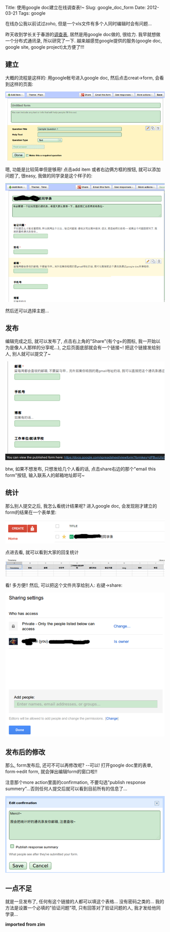Title: 使用google doc建立在线调查表!~
Slug: google_doc_form
Date: 2012-03-21
Tags: google

在线办公我以前试过zoho, 但是一个xls文件有多个人同时编辑时会有问题...

昨天收到学长关于春游的[调查表](https://docs.google.com/spreadsheet/viewform?formkey=dDhzYnRNVHFReXRoanlpZWRyYjM4Y2c6MQ), 居然是用google doc做的, 很给力. 我早就想做一个分布式通讯录, 所以研究了一下. 越来越感觉google提供的服务(google doc, google site, google project)太方便了!!!

建立
--
大概的流程是这样的:
用google帐号进入google doc, 然后点击creat->form, 会看到这样的页面:

![](_images/./google_doc_form/pasted_image.png)

嗯, 功能是比较简单但是够用!
点击add item 或者右边俩方框的按钮, 就可以添加问题了, 很easy, 我做的同学录是这个样子的:

![](_images/./google_doc_form/pasted_image001.png)

然后还可以选择主题...

发布
--
编辑完成之后, 就可以发布了, 点击右上角的"Share"(有个g+的图标, 我一开始以为是像人人那样的分享呢...), 之后页面底部就会有一个链接~! 把这个链接发给别人, 别人就可以提交了~

![](_images/./google_doc_form/pasted_image002.png)

btw, 如果不想发布, 只想发给几个人看的话, 点击share右边的那个"email this form"按钮, 输入联系人的邮箱地址即可~

统计
--
那么别人提交之后, 我怎么看统计结果呢? 进入google doc, 会发现刚才建立的form的结果在一个表单里:

![](_images/./google_doc_form/pasted_image003.png)

点进去看, 就可以看到大家的回复统计

![](_images/./google_doc_form/pasted_image004.png)

看! 多方便!!
然后, 可以把这个文件共享给别人: 右键->share:

![](_images/./google_doc_form/pasted_image005.png)

发布后的修改
------
那么, form发布后, 还可不可以再修改呢? --可以! 打开google doc里的表单, form->edit form, 就会弹出编辑form的窗口啦!!

注意那个more action里面的confirmation, 不要勾选"publish response summery"...否则任何人提交后就可以看到目前所有的信息了...

![](_images/./google_doc_form/pasted_image006.png)

一点不足
----
就是一旦发布了, 任何有这个链接的人都可以填这个表格... 没有密码之类的...
我的方法是设置一个必填的"验证问题"项, 只有回答对了验证问题的人, 我才发给他同学录...


**imported from zim**


